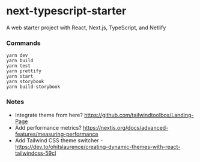 # next-typescript-starter

A web starter project with React, Next.js, TypeScript, and Netlify

### Commands

```
yarn dev
yarn build
yarn test
yarn prettify
yarn start
yarn storybook
yarn build-storybook
```

### Notes
- Integrate theme from here? https://github.com/tailwindtoolbox/Landing-Page
- Add performance metrics? https://nextjs.org/docs/advanced-features/measuring-performance
- Add Tailwind CSS theme switcher - https://dev.to/ohitslaurence/creating-dynamic-themes-with-react-tailwindcss-59cl
